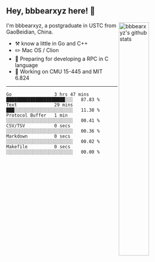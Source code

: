 ## Hey, bbbearxyz here! :wave:

<img align="right" alt="bbbearxyz's github stats" width="40%" src="https://github-readme-stats.vercel.app/api?username=bbbearxyz&show_icons=true">

I'm bbbearxyz, a postgraduate in USTC from GaoBeidian, China.

-   :hammer_and_pick:    know a little in Go and C++
-   :pencil2: Mac OS / Clion
-   :seedling: Preparing for developing a RPC in C language 
-   :thinking: Working on CMU 15-445 and MIT 6.824
---
<!--START_SECTION:waka-->

```text
Go                3 hrs 47 mins   ██████████████████████░░░   87.83 %
Text              29 mins         ███░░░░░░░░░░░░░░░░░░░░░░   11.38 %
Protocol Buffer   1 min           ░░░░░░░░░░░░░░░░░░░░░░░░░   00.41 %
CSV/TSV           0 secs          ░░░░░░░░░░░░░░░░░░░░░░░░░   00.36 %
Markdown          0 secs          ░░░░░░░░░░░░░░░░░░░░░░░░░   00.02 %
Makefile          0 secs          ░░░░░░░░░░░░░░░░░░░░░░░░░   00.00 %
```

<!--END_SECTION:waka-->
